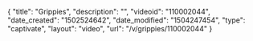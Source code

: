 {
    "title": "Grippies",
    "description": "",
    "videoid": "110002044",
    "date_created": "1502524642",
    "date_modified": "1504247454",
    "type": "captivate",
    "layout": "video",
    "url": "\/v\/grippies\/110002044"
}